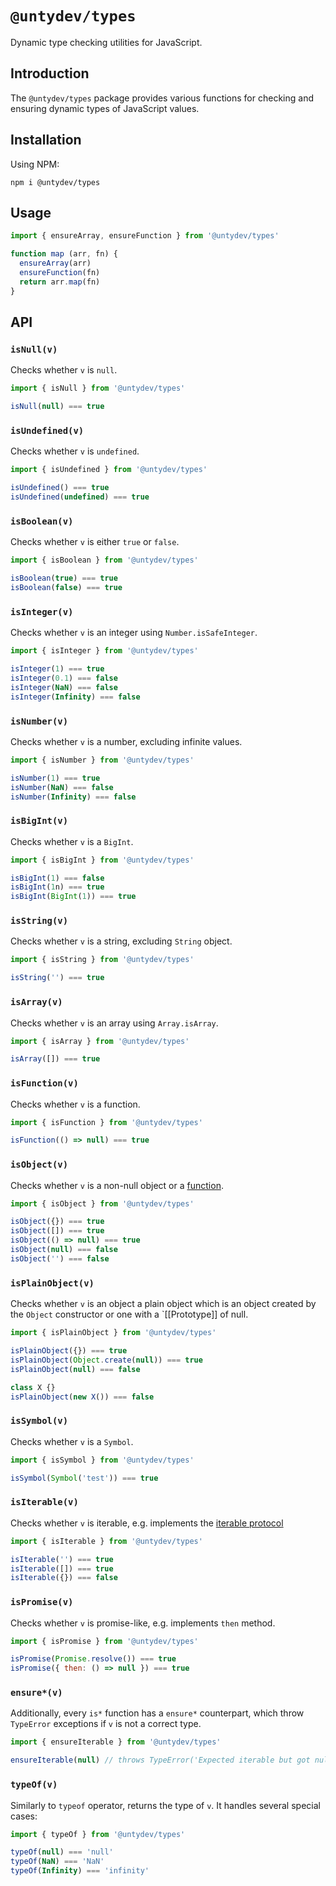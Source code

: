 # `@untydev/types`

Dynamic type checking utilities for JavaScript.

## Introduction

The `@untydev/types` package provides various functions for checking and ensuring dynamic types of JavaScript values.

## Installation

Using NPM:

```shell
npm i @untydev/types
```

## Usage

```js
import { ensureArray, ensureFunction } from '@untydev/types'

function map (arr, fn) {
  ensureArray(arr)
  ensureFunction(fn)  
  return arr.map(fn)
}
```

## API

### `isNull(v)`

Checks whether `v` is `null`.

```js
import { isNull } from '@untydev/types'

isNull(null) === true
```

### `isUndefined(v)`

Checks whether `v` is `undefined`.

```js
import { isUndefined } from '@untydev/types'

isUndefined() === true
isUndefined(undefined) === true
```

### `isBoolean(v)`

Checks whether `v` is either `true` or `false`.

```js
import { isBoolean } from '@untydev/types'

isBoolean(true) === true
isBoolean(false) === true
```

### `isInteger(v)`

Checks whether `v` is an integer using `Number.isSafeInteger`.

```js
import { isInteger } from '@untydev/types'

isInteger(1) === true
isInteger(0.1) === false
isInteger(NaN) === false
isInteger(Infinity) === false
````

### `isNumber(v)`

Checks whether `v` is a number, excluding infinite values.

```js
import { isNumber } from '@untydev/types'

isNumber(1) === true
isNumber(NaN) === false
isNumber(Infinity) === false
```

### `isBigInt(v)`

Checks whether `v` is a `BigInt`.

```js
import { isBigInt } from '@untydev/types'

isBigInt(1) === false
isBigInt(1n) === true
isBigInt(BigInt(1)) === true
```

### `isString(v)`

Checks whether `v` is a string, excluding `String` object.

```js
import { isString } from '@untydev/types'

isString('') === true
```

### `isArray(v)`

Checks whether `v` is an array using `Array.isArray`.

```js
import { isArray } from '@untydev/types'

isArray([]) === true
```

### `isFunction(v)`

Checks whether `v` is a function.

```js
import { isFunction } from '@untydev/types'

isFunction(() => null) === true
```

### `isObject(v)`

Checks whether `v` is a non-null object or a [function](https://developer.mozilla.org/docs/Web/JavaScript/Reference/Global_Objects/Function).

```js
import { isObject } from '@untydev/types'

isObject({}) === true
isObject([]) === true
isObject(() => null) === true
isObject(null) === false
isObject('') === false
```

### `isPlainObject(v)`

Checks whether `v` is an object a plain object which is an object created by the `Object` constructor or one with a
`[[Prototype]] of null. 

```js
import { isPlainObject } from '@untydev/types'

isPlainObject({}) === true
isPlainObject(Object.create(null)) === true
isPlainObject(null) === false

class X {}
isPlainObject(new X()) === false
```

### `isSymbol(v)`

Checks whether `v` is a `Symbol`.

```js
import { isSymbol } from '@untydev/types'

isSymbol(Symbol('test')) === true
```

### `isIterable(v)`

Checks whether `v` is iterable, e.g. implements the [iterable protocol](https://developer.mozilla.org/docs/Web/JavaScript/Reference/Iteration_protocols#the_iterable_protocol)

```js
import { isIterable } from '@untydev/types'

isIterable('') === true
isIterable([]) === true
isIterable({}) === false
```

### `isPromise(v)`

Checks whether `v` is promise-like, e.g. implements `then` method.

```js
import { isPromise } from '@untydev/types'

isPromise(Promise.resolve()) === true
isPromise({ then: () => null }) === true
```

### `ensure*(v)`

Additionally, every `is*` function has a `ensure*` counterpart, which throw `TypeError` exceptions if `v` is not a correct type.

```js
import { ensureIterable } from '@untydev/types'

ensureIterable(null) // throws TypeError('Expected iterable but got null')
```

### `typeOf(v)`

Similarly to `typeof` operator, returns the type of `v`. It handles several special cases:

```js
import { typeOf } from '@untydev/types'

typeOf(null) === 'null'
typeOf(NaN) === 'NaN'
typeOf(Infinity) === 'infinity'
```
